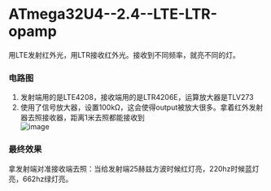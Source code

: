 # ATmega32U4--2.4--LTE-LTR-opamp
用LTE发射红外光，用LTR接收红外光。接收到不同频率，就亮不同的灯。  
### 电路图  
1. 发射端用的是LTE4208，接收端用的是LTR4206E，运算放大器是TLV273
2. 使用了信号放大器，设置100kΩ，这会使得output被放大很多。拿着红外发射器去照接收器，距离1米去照都能接收到  
![image](https://github.com/wenxiwei00/ATmega32U4--2.4--LTE-LTR-opamp/assets/114196821/13fb5f96-c026-43ef-a3b2-c037b380d44f)  

### 最终效果  
拿发射端对准接收端去照：当给发射端25赫兹方波时候红灯亮，220hz时候蓝灯亮，662hz绿灯亮。

